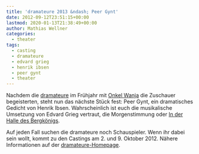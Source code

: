 ```yaml
---
title: 'dramateure 2013 &ndash; Peer Gynt'
date: 2012-09-12T23:51:15+00:00
lastmod: 2020-01-13T21:38:49+00:00
author: Mathias Wellner
categories:
  - theater
tags:
  - casting
  - dramateure
  - edvard grieg
  - henrik ibsen
  - peer gynt
  - theater
---
```

Nachdem die [dramateure](http://www.dramateure.ch) im Frühjahr mit [Onkel Wanja](http://dramateure.ch/mediawiki/index.php/Onkel_Wanja) 
die Zuschauer begeisterten, steht nun das nächste Stück fest: Peer Gynt, ein dramatisches Gedicht von Henrik Ibsen. 
Wahrscheinlich ist euch die musikalische Umsetzung von Edvard Grieg vertraut, die Morgenstimmung oder 
[In der Halle des Bergkönigs](http://www.youtube.com/watch?v=Y9dzyLvvIRs). 

Auf jeden Fall suchen die dramateure noch Schauspieler. Wenn ihr dabei sein wollt, kommt zu den Castings am 2. und 9. Oktober 2012. 
Nähere Informationen auf der [dramateure-Homepage](http://www.dramateure.ch).